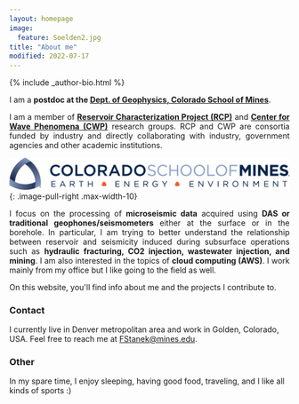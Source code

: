 ```yaml
---
layout: homepage
image:
  feature: Soelden2.jpg
title: "About me"
modified: 2022-07-17
---
```


<footer role="contentinfo">
  <div class="article-author-bottom">
    {% include _author-bio.html %}
  </div>
</footer>

I am a <b>postdoc at the [Dept. of Geophysics, Colorado School of Mines](https://geophysics.mines.edu/)</b>.

<p align="justify">I am a member of <b><a href="https://rcp.mines.edu/">Reservoir Characterization Project (RCP)</a></b> and <b><a href="https://cwp.mines.edu/">Center for Wave Phenomena (CWP)</a></b> research groups. RCP and CWP are consortia funded by industry and directly collaborating with industry, government agencies and other academic institutions.</p>

[![CSM_logo](/images/CSM_logo.png)](https://geophysics.mines.edu/)
{: .image-pull-right .max-width-10}

<p align="justify">I focus on the processing of <b>microseismic data</b> acquired using <b>DAS or traditional geophones/seismometers</b> either at the surface or in the borehole. In particular, I am trying to better understand the relationship between reservoir and seismicity induced during subsurface operations such as <b>hydraulic fracturing, CO2 injection, wastewater injection, and mining</b>. I am also interested in the topics of <b>cloud computing (AWS)</b>.
I work mainly from my office but I like going to the field as well.
</p>
On this website, you'll find info about me and the projects I contribute to.

### Contact
<p>
I currently live in Denver metropolitan area and work in Golden, Colorado, USA. 
Feel free to reach me at <a href="mailto:FStanek@mines.edu">FStanek@mines.edu</a>.
</p>

### Other
<p>
In my spare time, I enjoy sleeping, having good food, traveling, and I like all kinds of sports :)
</p>
